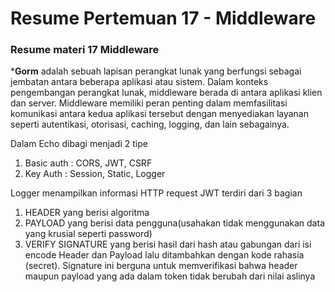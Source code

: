 # Resume Pertemuan 17 - Middleware

### Resume materi  17 Middleware

***Gorm** adalah sebuah lapisan perangkat lunak yang berfungsi sebagai jembatan antara beberapa aplikasi atau sistem. Dalam konteks pengembangan perangkat lunak, middleware berada di antara aplikasi klien dan server. Middleware memiliki peran penting dalam memfasilitasi komunikasi antara kedua aplikasi tersebut dengan menyediakan layanan seperti autentikasi, otorisasi, caching, logging, dan lain sebagainya.

Dalam Echo dibagi menjadi 2 tipe
1. Basic auth : CORS, JWT, CSRF
2. Key Auth : Session, Static, Logger

Logger menampilkan informasi HTTP request
JWT terdiri dari 3 bagian
1. HEADER yang berisi algoritma
2. PAYLOAD yang berisi data pengguna(usahakan tidak menggunakan data yang krusial seperti password)
3. VERIFY SIGNATURE yang berisi hasil dari hash atau gabungan dari isi encode Header dan Payload lalu ditambahkan dengan kode rahasia (secret). Signature ini berguna untuk memverifikasi bahwa header maupun payload yang ada dalam token tidak berubah dari nilai aslinya